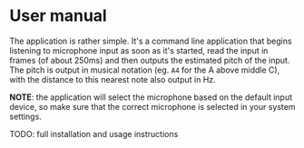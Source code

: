 # User manual

The application is rather simple. It's a command line application that begins
listening to microphone input as soon as it's started, read the input in frames
(of about 250ms) and then outputs the estimated pitch of the input. The pitch is
output in musical notation (eg. `A4` for the A above middle C), with the
distance to this nearest note also output in Hz.

**NOTE**: the application will select the microphone based on the default input
device, so make sure that the correct microphone is selected in your system
settings.

TODO: full installation and usage instructions
